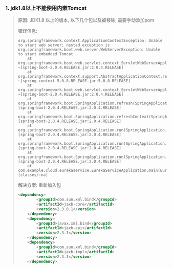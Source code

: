### 1. jdk1.8以上不能使用内嵌Tomcat

> 原因: JDK1.8 以上的版本, 以下几个包以及被移除, 需要手动添加pom
>
> 错误信息: 
>
> ```
> org.springframework.context.ApplicationContextException: Unable to start web server; nested exception is org.springframework.boot.web.server.WebServerException: Unable to start embedded Tomcat
>     at org.springframework.boot.web.servlet.context.ServletWebServerApplicationContext.onRefresh(ServletWebServerApplicationContext.java:155) ~[spring-boot-2.0.4.RELEASE.jar:2.0.4.RELEASE]
>     at org.springframework.context.support.AbstractApplicationContext.refresh(AbstractApplicationContext.java:544) ~[spring-context-5.0.8.RELEASE.jar:5.0.8.RELEASE]
>     at org.springframework.boot.web.servlet.context.ServletWebServerApplicationContext.refresh(ServletWebServerApplicationContext.java:140) ~[spring-boot-2.0.4.RELEASE.jar:2.0.4.RELEASE]
>     at org.springframework.boot.SpringApplication.refresh(SpringApplication.java:762) [spring-boot-2.0.4.RELEASE.jar:2.0.4.RELEASE]
>     at org.springframework.boot.SpringApplication.refreshContext(SpringApplication.java:398) [spring-boot-2.0.4.RELEASE.jar:2.0.4.RELEASE]
>     at org.springframework.boot.SpringApplication.run(SpringApplication.java:330) [spring-boot-2.0.4.RELEASE.jar:2.0.4.RELEASE]
>     at org.springframework.boot.SpringApplication.run(SpringApplication.java:1258) [spring-boot-2.0.4.RELEASE.jar:2.0.4.RELEASE]
>     at org.springframework.boot.SpringApplication.run(SpringApplication.java:1246) [spring-boot-2.0.4.RELEASE.jar:2.0.4.RELEASE]
>     at com.example.cloud.eurekaservice.EurekaServiceApplication.main(EurekaServiceApplication.java:13) [classes/:na]
> 
> ```
>
> 解决方案: 重新加入包
>
> ```xml
> <dependency>
>         <groupId>com.sun.xml.bind</groupId>
>         <artifactId>jaxb-core</artifactId>
>         <version>2.3.0.1</version>
>     </dependency>
>     <dependency>
>         <groupId>javax.xml.bind</groupId>
>         <artifactId>jaxb-api</artifactId>
>         <version>2.3.1</version>
>     </dependency>
>     <dependency>
>         <groupId>com.sun.xml.bind</groupId>
>         <artifactId>jaxb-impl</artifactId>
>         <version>2.3.1</version>
>     </dependency>
> ```
>
> 


